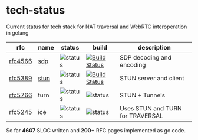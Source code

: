 # tech-status
Current status for tech stack for NAT traversal and WebRTC interoperation in golang


rfc | name  | status | build | description
---|-------|--------|-------|----
[rfc4566](https://tools.ietf.org/html/rfc4566) | [sdp](http://github.com/ernado/std)   | ![status](https://img.shields.io/badge/status-alpha-green.svg)  | [![Build Status](https://travis-ci.org/ernado/sdp.svg?branch=master)](https://travis-ci.org/ernado/sdp) | SDP decoding and encoding
[rfc5389](https://tools.ietf.org/html/rfc5389) | [stun](http://github.com/ernado/stun)  | ![status](https://img.shields.io/badge/status-alpha-green.svg)  | [![Build Status](https://travis-ci.org/ernado/stun.svg)](https://travis-ci.org/ernado/stun) | STUN server and client 
[rfc5766](https://tools.ietf.org/html/rfc5766) | turn  | ![status](https://img.shields.io/badge/status-research-lightgrey.svg)  | ![status](https://img.shields.io/badge/build-unknown-lightgrey.svg) | STUN + Tunnels
[rfc5245](https://tools.ietf.org/html/rfc5245) | ice  | ![status](https://img.shields.io/badge/status-research-lightgrey.svg)  | ![status](https://img.shields.io/badge/build-unknown-lightgrey.svg) | Uses STUN and TURN for TRAVERSAL 

So far **4607** SLOC written and **200+** RFC pages implemented as go code.
